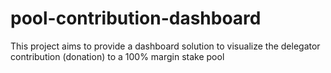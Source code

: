# pool-contribution-dashboard
This project aims to provide a dashboard solution to visualize the delegator contribution (donation) to a 100% margin stake pool

